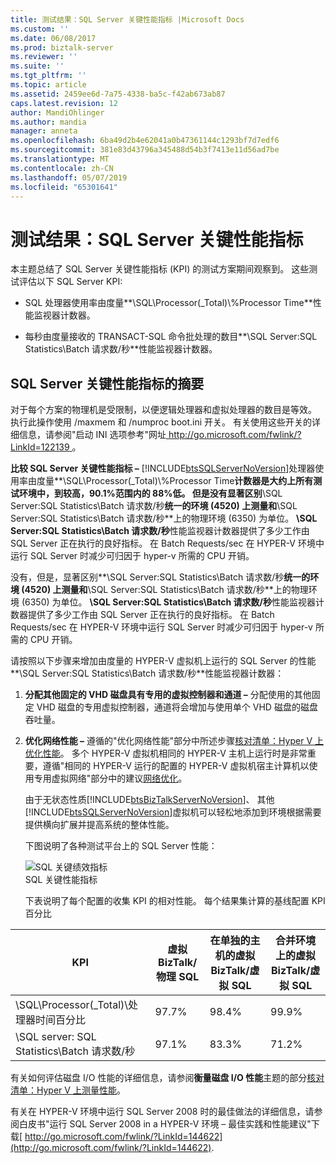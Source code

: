 ```yaml
---
title: 测试结果：SQL Server 关键性能指标 |Microsoft Docs
ms.custom: ''
ms.date: 06/08/2017
ms.prod: biztalk-server
ms.reviewer: ''
ms.suite: ''
ms.tgt_pltfrm: ''
ms.topic: article
ms.assetid: 2459ee6d-7a75-4338-ba5c-f42ab673ab87
caps.latest.revision: 12
author: MandiOhlinger
ms.author: mandia
manager: anneta
ms.openlocfilehash: 6ba49d2b4e62041a0b47361144c1293bf7d7edf6
ms.sourcegitcommit: 381e83d43796a345488d54b3f7413e11d56ad7be
ms.translationtype: MT
ms.contentlocale: zh-CN
ms.lasthandoff: 05/07/2019
ms.locfileid: "65301641"
---
```

# <a name="test-results-sql-server-key-performance-indicators"></a>测试结果：SQL Server 关键性能指标
本主题总结了 SQL Server 关键性能指标 (KPI) 的测试方案期间观察到。 这些测试评估以下 SQL Server KPI:  
  
-   SQL 处理器使用率由度量**\SQL\Processor(_Total)\\%Processor Time**性能监视器计数器。  
  
-   每秒由度量接收的 TRANSACT-SQL 命令批处理的数目**\SQL Server:SQL Statistics\Batch 请求数/秒**性能监视器计数器。  
  
## <a name="summary-of-sql-server-key-performance-indicators"></a>SQL Server 关键性能指标的摘要  
 对于每个方案的物理机是受限制，以便逻辑处理器和虚拟处理器的数目是等效。 执行此操作使用 /maxmem 和 /numproc boot.ini 开关。 有关使用这些开关的详细信息，请参阅"启动 INI 选项参考"网址[ http://go.microsoft.com/fwlink/?LinkId=122139 ](http://go.microsoft.com/fwlink/?LinkId=122139)。  
  
 **比较 SQL Server 关键性能指标 –** [!INCLUDE[btsSQLServerNoVersion](../includes/btssqlservernoversion-md.md)]处理器使用率由度量**\SQL\Processor(_Total)\\%Processor Time**计数器是大约上所有测试环境中，到较高，90.1%范围内的 88%低。   但是没有显著区别**\SQL Server:SQL Statistics\Batch 请求数/秒**统一的环境 (4520) 上测量和**\SQL Server:SQL Statistics\Batch 请求数/秒**上的物理环境 (6350) 为单位。 **\SQL Server:SQL Statistics\Batch 请求数/秒**性能监视器计数器提供了多少工作由 SQL Server 正在执行的良好指标。 在 Batch Requests/sec 在 HYPER-V 环境中运行 SQL Server 时减少可归因于 hyper-v 所需的 CPU 开销。  
  
 没有，但是，显著区别**\SQL Server:SQL Statistics\Batch 请求数/秒**统一的环境 (4520) 上测量和**\SQL Server:SQL Statistics\Batch 请求数/秒**上的物理环境 (6350) 为单位。 **\SQL Server:SQL Statistics\Batch 请求数/秒**性能监视器计数器提供了多少工作由 SQL Server 正在执行的良好指标。 在 Batch Requests/sec 在 HYPER-V 环境中运行 SQL Server 时减少可归因于 hyper-v 所需的 CPU 开销。  
  
 请按照以下步骤来增加由度量的 HYPER-V 虚拟机上运行的 SQL Server 的性能**\SQL Server:SQL Statistics\Batch 请求数/秒**性能监视器计数器：  
  
1. **分配其他固定的 VHD 磁盘具有专用的虚拟控制器和通道 –** 分配使用的其他固定 VHD 磁盘的专用虚拟控制器，通道将会增加与使用单个 VHD 磁盘的磁盘吞吐量。  
  
2. **优化网络性能 –** 遵循的"优化网络性能"部分中所述步骤[核对清单：Hyper V 上优化性能](~/technical-guides/checklist-optimizing-performance-on-hyper-v.md)。 多个 HYPER-V 虚拟机相同的 HYPER-V 主机上运行时是非常重要，遵循"相同的 HYPER-V 运行的配置的 HYPER-V 虚拟机宿主计算机以使用专用虚拟网络"部分中的建议[网络优化](../technical-guides/network-optimizations.md)。  
  
   由于无状态性质[!INCLUDE[btsBizTalkServerNoVersion](../includes/btsbiztalkservernoversion-md.md)]、 其他[!INCLUDE[btsSQLServerNoVersion](../includes/btssqlservernoversion-md.md)]虚拟机可以轻松地添加到环境根据需要提供横向扩展并提高系统的整体性能。  
  
   下图说明了各种测试平台上的 SQL Server 性能：  
  
   ![SQL 关键绩效指标](../technical-guides/media/sqlkpi.gif "SQLKPI")  
   SQL 关键性能指标  
  
   下表说明了每个配置的收集 KPI 的相对性能。 每个结果集计算的基线配置 KPI 百分比  
  
|KPI|虚拟 BizTalk/物理 SQL|在单独的主机的虚拟 BizTalk/虚拟 SQL|合并环境上的虚拟 BizTalk/虚拟 SQL|  
|---------|-----------------------------------|----------------------------------------------------|--------------------------------------------------------------|  
|\SQL\Processor(_Total)\\处理器时间百分比|97.7%|98.4%|99.9%|  
|\SQL server: SQL Statistics\Batch 请求数/秒|97.1%|83.3%|71.2%|  
  
 有关如何评估磁盘 I/O 性能的详细信息，请参阅**衡量磁盘 I/O 性能**主题的部分[核对清单：Hyper V 上测量性能](../technical-guides/checklist-measuring-performance-on-hyper-v.md)。  
  
 有关在 HYPER-V 环境中运行 SQL Server 2008 时的最佳做法的详细信息，请参阅白皮书"运行 SQL Server 2008 in a HYPER-V 环境 – 最佳实践和性能建议"下载[ http://go.microsoft.com/fwlink/?LinkId=144622](http://go.microsoft.com/fwlink/?LinkId=144622).